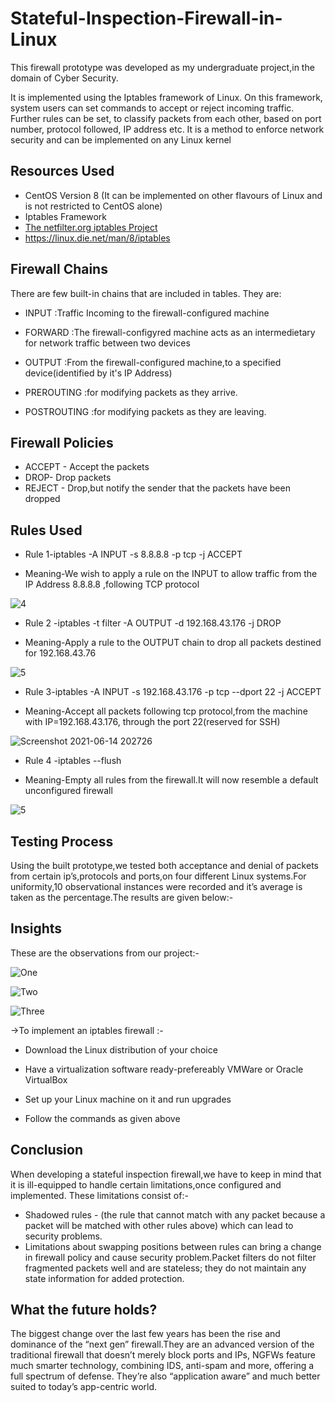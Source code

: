 # Stateful-Inspection-Firewall-in-Linux

This firewall prototype was developed as my undergraduate project,in the domain of Cyber Security.

It is implemented using the Iptables framework of Linux. On this framework, system users can set commands to accept or reject incoming traffic. Further rules can be set, to classify packets from each other, based on port number, protocol followed, IP address etc. It is a method to enforce network security and can be implemented on any Linux kernel

## Resources Used
- CentOS Version 8 (It can be implemented on other flavours of Linux and is not restricted to CentOS alone)
- Iptables Framework
- [The netfilter.org iptables Project](https://www.netfilter.org/projects/iptables/index.html)
- https://linux.die.net/man/8/iptables
## Firewall Chains 

There are few built-in chains that are included in tables. They are:

- INPUT :Traffic Incoming to the firewall-configured machine 

- FORWARD :The firewall-configyred machine acts as an intermedietary for network traffic between two devices

- OUTPUT :From the firewall-configured machine,to a specified device(identified by it's IP Address)

- PREROUTING :for modifying packets as they arrive.

- POSTROUTING :for modifying packets as they are leaving.

## Firewall Policies

- ACCEPT - Accept the packets
- DROP- Drop packets
- REJECT - Drop,but notify the sender that the packets have been dropped

## Rules Used

- Rule 1-iptables -A INPUT -s 8.8.8.8 -p tcp -j  ACCEPT

- Meaning-We wish to apply a rule on the INPUT to allow traffic from the IP Address 8.8.8.8 ,following TCP protocol
 
![4](https://user-images.githubusercontent.com/77625109/121905691-0dee6a00-cd48-11eb-9a56-19ca7f5b4493.png)

- Rule 2 -iptables -t filter -A OUTPUT -d 192.168.43.176 -j DROP

- Meaning-Apply a rule to the OUTPUT chain to drop all packets destined for 192.168.43.76

![5](https://user-images.githubusercontent.com/77625109/121907393-a46f5b00-cd49-11eb-948e-ed3adf5d3c32.png)

- Rule 3-iptables -A INPUT -s 192.168.43.176 -p tcp --dport 22 -j ACCEPT 

- Meaning-Accept all packets following tcp protocol,from the machine with IP=192.168.43.176, through the port 22(reserved for SSH) 

![Screenshot 2021-06-14 202726](https://user-images.githubusercontent.com/77625109/121913522-19915f00-cd4f-11eb-83bb-8ae904dbfaa6.png)

- Rule 4 -iptables --flush

- Meaning-Empty all rules from the firewall.It will now resemble a default unconfigured firewall 

![5](https://user-images.githubusercontent.com/77625109/121911306-48a6d100-cd4d-11eb-8f79-e62d460a4bc7.png)

## Testing Process


Using the built prototype,we tested both acceptance and denial of packets from certain ip’s,protocols and ports,on four different Linux systems.For uniformity,10 observational instances were recorded and it’s average is taken as the percentage.The results are given below:-

## Insights

These are the observations from our project:-

![One](https://user-images.githubusercontent.com/77625109/121900441-0bd5dc80-cd43-11eb-8fbe-7adc524505d8.png)


![Two](https://user-images.githubusercontent.com/77625109/121904699-0c707200-cd47-11eb-8d41-7580ba565666.png)


![Three](https://user-images.githubusercontent.com/77625109/121904752-18f4ca80-cd47-11eb-9065-44573e3a66da.png)

->To implement an iptables firewall :-

- Download the Linux distribution of your choice

- Have a virtualization software ready-prefereably VMWare or Oracle VirtualBox

- Set up your Linux machine on it and run upgrades

- Follow the commands as given above

## Conclusion

When developing a stateful inspection firewall,we have to keep in mind that it is ill-equipped to handle certain limitations,once configured and implemented. These limitations consist of:-
- Shadowed rules - (the rule that cannot match with any packet because a packet will be matched with other rules above) which can lead to security problems. 
- Limitations about swapping positions between rules can bring a change in firewall policy and cause security problem.Packet filters do not filter fragmented packets well and are stateless; they do not maintain any state information for added protection.

## What the future holds?

The biggest change over the last few years has been the rise and dominance of the “next gen” firewall.They are an advanced version of the traditional firewall that doesn’t merely block ports and IPs, NGFWs feature much smarter technology, combining IDS, anti-spam and more, offering a full spectrum of defense. They’re also “application aware” and much better suited to today’s app-centric world.


